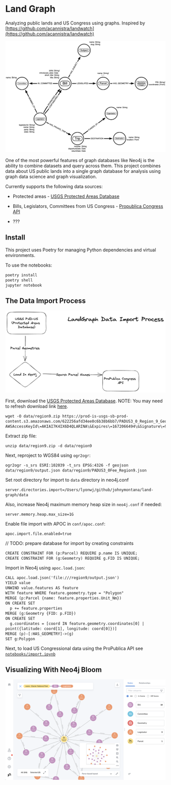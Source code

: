 # Land Graph 

Analyzing public lands and US Congress using graphs. Inspired by [https://github.com/acannistra/landwatch](https://github.com/acannistra/landwatch)

![](img/data_model.png)

One of the most powerful features of graph databases like Neo4j is the ability to combine datasets and query across them. This project combines data about US public lands into a single graph database for analysis using graph data science and graph visualization.

Currently supports the following data sources:

* Protected areas - [USGS Protected Areas Database](https://www.usgs.gov/programs/gap-analysis-project/science/pad-us-data-download?qt-science_center_objects=0#qt-science_center_objects)

* Bills, Legislators, Committees from US Congress - [Propublica Congress API](https://projects.propublica.org/api-docs/congress-api/)

* ??? 


## Install

This project uses Poetry for managing Python dependencies and virtual environments.

To use the notebooks:

```
poetry install
poetry shell
jupyter notebook 
```

## The Data Import Process

![](img/data_import.png)

First, download the [USGS Protected Areas Database](https://www.usgs.gov/programs/gap-analysis-project/science/pad-us-data-download?qt-science_center_objects=0#qt-science_center_objects). NOTE: You may need to refresh download link [here](https://www.sciencebase.gov/catalog/item/622256afd34ee0c6b38b6bb7).


```
wget -O data/region9.zip https://prod-is-usgs-sb-prod-content.s3.amazonaws.com/622256afd34ee0c6b38b6bb7/PADUS3_0_Region_9_GeoJSON.zip\?AWSAccessKeyId\=AKIAI7K4IX6D4QLARINA\&Expires\=1672066494\&Signature\=955c4BEVO7XGRLQlSGyLaWIwqqM%3D
```

Extract zip file:

```
unzip data/region9.zip -d data/region9
```

Next, reproject to WGS84 using `ogr2ogr`:

```
ogr2ogr -s_srs ESRI:102039 -t_srs EPSG:4326 -f geojson data/region9/output.json data/region9/PADUS3_0Fee_Region9.json
```

Set root directory for import to `data` directory in neo4j.conf

```
server.directories.import=/Users/lyonwj/github/johnymontana/land-graph/data
```

Also, increase Neo4j maximum memory heap size in `neo4j.conf` if needed:

```
server.memory.heap.max_size=1G
```

Enable file import with APOC in `conf/apoc.conf`:

```
apoc.import.file.enabled=true
```

// TODO: prepare database for import by creating constraints

```
CREATE CONSTRAINT FOR (p:Parcel) REQUIRE p.name IS UNIQUE;
CREATE CONSTRAINT FOR (g:Geometry) REQUIRE g.FID IS UNIQUE;
```

Import in Neo4j using `apoc.load.json`:

```Cypher
CALL apoc.load.json('file:///region9/output.json') 
YIELD value
UNWIND value.features AS feature
WITH feature WHERE feature.geometry.type = "Polygon"
MERGE (p:Parcel {name: feature.properties.Unit_Nm})
ON CREATE SET 
  p += feature.properties
MERGE (g:Geometry {FID: p.FID})
ON CREATE SET 
  g.coordinates = [coord IN feature.geometry.coordinates[0] | point({latitude: coord[1], longitude: coord[0]})]
MERGE (p)-[:HAS_GEOMETRY]->(g)
SET g:Polygon
```

Next, to load US Congressional data using the ProPublica API see [`notebooks/import.ipynb`](notebooks/import.ipynb)

## Visualizing With Neo4j Bloom

![](img/bloom1.png)
